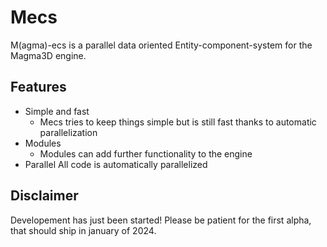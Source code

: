 # Mecs
M(agma)-ecs is a parallel data oriented Entity-component-system for the Magma3D engine.
## Features
- Simple and fast
	- Mecs tries to keep things simple but is still fast thanks to automatic parallelization
- Modules
	- Modules can add further functionality to the engine
- Parallel
	All code is automatically parallelized

## Disclaimer

Developement has just been started! Please be patient for the first alpha, that should ship in january of 2024.
